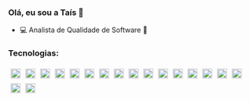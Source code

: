 ### Olá, eu sou a Taís 👋
- :computer: Analista de Qualidade de Software 🚀

<h3>Tecnologias:</h3>

<div style="display: flex; flex-wrap: wrap;">
    <img src="https://img.shields.io/badge/Testing-K6-informational?style=flat&logo=k6&logoColor=white&color=23A0DA" alt="k6" height="20" style="margin: 5px;">
    <img src="https://img.shields.io/badge/Testing-Cypress-informational?style=flat&logo=cypress&logoColor=white&color=4A6A9D" alt="Cypress" height="20" style="margin: 5px;">
    <img src="https://img.shields.io/badge/Testing-Appium-informational?style=flat&logo=appium&logoColor=white&color=E0C564" alt="Appium" height="20" style="margin: 5px;">
    <img src="https://img.shields.io/badge/Testing-Playwright-informational?style=flat&logo=playwright&logoColor=white&color=1E1E1E" alt="Playwright" height="20" style="margin: 5px;">
    <img src="https://img.shields.io/badge/Testing-Robot-informational?style=flat&logo=robotframework&logoColor=white&color=00A1FF" alt="Robot" height="20" style="margin: 5px;">
    <img src="https://img.shields.io/badge/Testing-Selenium-informational?style=flat&logo=selenium&logoColor=white&color=43B02A" alt="Selenium" height="20" style="margin: 5px;">
    <img src="https://img.shields.io/badge/Testing-Cucumber-informational?style=flat&logo=cucumber&logoColor=white&color=00B388" alt="Cucumber" height="20" style="margin: 5px;">
    <img src="https://img.shields.io/badge/Testing-Postman-informational?style=flat&logo=postman&logoColor=white&color=FF6B37" alt="Postman" height="20" style="margin: 5px;">
    <img src="https://img.shields.io/badge/Testing-Puppeteer-informational?style=flat&logo=puppeteer&logoColor=white&color=1E1E1E" alt="Puppeteer" height="20" style="margin: 5px;">
    <img src="https://img.shields.io/badge/Containerization-Docker-informational?style=flat&logo=docker&logoColor=white&color=2496ED" alt="Docker" height="20" style="margin: 5px;">
    <img src="https://img.shields.io/badge/Language-JavaScript-informational?style=flat&logo=javascript&logoColor=white&color=F7DF1E" alt="JavaScript" height="20" style="margin: 5px;">
    <img src="https://img.shields.io/badge/Language-Java-informational?style=flat&logo=java&logoColor=white&color=007396" alt="Java" height="20" style="margin: 5px;">
    <img src="https://img.shields.io/badge/Language-Python-informational?style=flat&logo=python&logoColor=white&color=3776AB" alt="Python" height="20" style="margin: 5px;">
    <img src="https://img.shields.io/badge/Database-SQL-informational?style=flat&logo=mysql&logoColor=white&color=00758F" alt="SQL" height="20" style="margin: 5px;">
    <img src="https://img.shields.io/badge/Testing-Rest%20Assured-informational?style=flat&logo=restassured&logoColor=white&color=2C7B9A" alt="Rest Assured" height="20" style="margin: 5px;">
    <img src="https://img.shields.io/badge/Database-InfluxDB-informational?style=flat&logo=influxdb&logoColor=white&color=1D9BF0" alt="InfluxDB" height="20" style="margin: 5px;">
    <img src="https://img.shields.io/badge/Database-PostgreSQL-informational?style=flat&logo=postgresql&logoColor=white&color=336791" alt="PostgreSQL" height="20" style="margin: 5px;">
    <img src="https://img.shields.io/badge/Database-Oracle%20PLSQL-informational?style=flat&logo=oracle&logoColor=white&color=F80000" alt="Oracle PLSQL" height="20" style="margin: 5px;">
</div>











